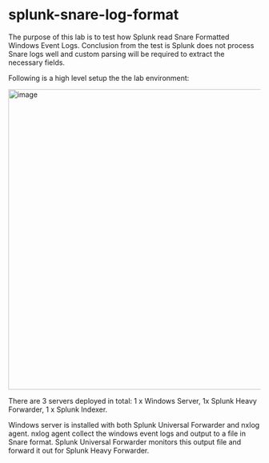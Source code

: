 # splunk-snare-log-format

The purpose of this lab is to test how Splunk read Snare Formatted Windows Event Logs. Conclusion from the test is Splunk does not process Snare logs well and custom parsing will be required to extract the necessary fields. 

Following is a high level setup the the lab environment:

<img width="600" alt="image" src="https://github.com/cloe-tang/splunk-snare-log-format/assets/58005106/c1e74ad1-07d6-4e1d-9a8b-971340a1b60a">

There are 3 servers deployed in total: 1 x Windows Server, 1x Splunk Heavy Forwarder, 1 x Splunk Indexer. 

Windows server is installed with both Splunk Universal Forwarder and nxlog agent. nxlog agent collect the windows event logs and output to a file in Snare format. Splunk Universal Forwarder monitors this output file and forward it out for Splunk Heavy Forwarder. 

